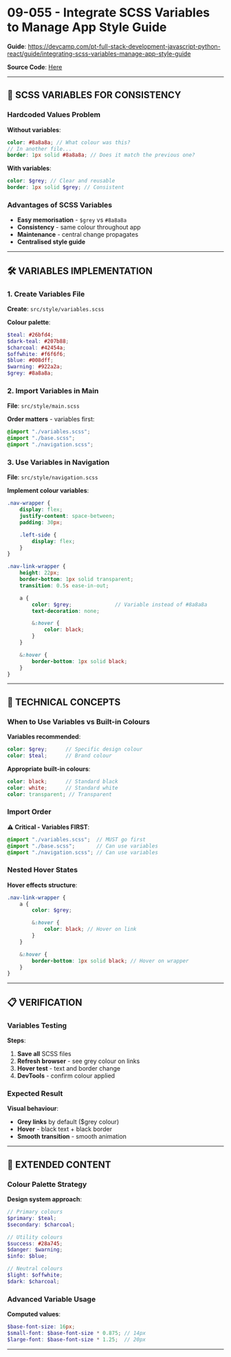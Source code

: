 # 09-055 - Integrate SCSS Variables to Manage App Style Guide

**Guide**: https://devcamp.com/pt-full-stack-development-javascript-python-react/guide/integrating-scss-variables-manage-app-style-guide

**Source Code**: [Here](https://github.com/jordanhudgens/jordan-hudgens-react-portfolio/tree/a36de347f79f5e7e8dfe5bacb6a883db7f1d169a)

---

## 🎯 SCSS VARIABLES FOR CONSISTENCY

### Hardcoded Values Problem

**Without variables**:

```scss
color: #8a8a8a; // What colour was this?
// In another file...
border: 1px solid #8a8a8a; // Does it match the previous one?
```

**With variables**:

```scss
color: $grey; // Clear and reusable
border: 1px solid $grey; // Consistent
```

### Advantages of SCSS Variables

- **Easy memorisation** - `$grey` vs `#8a8a8a`
- **Consistency** - same colour throughout app
- **Maintenance** - central change propagates
- **Centralised style guide**

---

## 🛠️ VARIABLES IMPLEMENTATION

### 1. Create Variables File

**Create**: `src/style/variables.scss`

**Colour palette**:

```scss
$teal: #26bfd4;
$dark-teal: #207b88;
$charcoal: #42454a;
$offwhite: #f6f6f6;
$blue: #008dff;
$warning: #922a2a;
$grey: #8a8a8a;
```

### 2. Import Variables in Main

**File**: `src/style/main.scss`

**Order matters** - variables first:

```scss
@import "./variables.scss";
@import "./base.scss";
@import "./navigation.scss";
```

### 3. Use Variables in Navigation

**File**: `src/style/navigation.scss`

**Implement colour variables**:

```scss
.nav-wrapper {
    display: flex;
    justify-content: space-between;
    padding: 30px;

    .left-side {
        display: flex;
    }
}

.nav-link-wrapper {
    height: 22px;
    border-bottom: 1px solid transparent;
    transition: 0.5s ease-in-out;

    a {
        color: $grey;              // Variable instead of #8a8a8a
        text-decoration: none;

        &:hover {
            color: black;
        }
    }

    &:hover {
        border-bottom: 1px solid black;
    }
}
```

---

## 🔧 TECHNICAL CONCEPTS

### When to Use Variables vs Built-in Colours

**Variables recommended**:

```scss
color: $grey;      // Specific design colour
color: $teal;      // Brand colour
```

**Appropriate built-in colours**:

```scss
color: black;      // Standard black
color: white;      // Standard white  
color: transparent; // Transparent
```

### Import Order

**⚠️ Critical - Variables FIRST**:

```scss
@import "./variables.scss";  // MUST go first
@import "./base.scss";       // Can use variables
@import "./navigation.scss"; // Can use variables
```

### Nested Hover States

**Hover effects structure**:

```scss
.nav-link-wrapper {
    a {
        color: $grey;

        &:hover {
            color: black; // Hover on link
        }
    }

    &:hover {
        border-bottom: 1px solid black; // Hover on wrapper
    }
}
```

---

## 📋 VERIFICATION

### Variables Testing

**Steps**:

1. **Save all** SCSS files
2. **Refresh browser** - see grey colour on links
3. **Hover test** - text and border change
4. **DevTools** - confirm colour applied

### Expected Result

**Visual behaviour**:

- **Grey links** by default ($grey colour)
- **Hover** - black text + black border
- **Smooth transition** - smooth animation

---

## 🎨 EXTENDED CONTENT

### Colour Palette Strategy

**Design system approach**:

```scss
// Primary colours
$primary: $teal;
$secondary: $charcoal;

// Utility colours  
$success: #28a745;
$danger: $warning;
$info: $blue;

// Neutral colours
$light: $offwhite;
$dark: $charcoal;
```

### Advanced Variable Usage

**Computed values**:

```scss
$base-font-size: 16px;
$small-font: $base-font-size * 0.875; // 14px
$large-font: $base-font-size * 1.25;  // 20px
```

---

